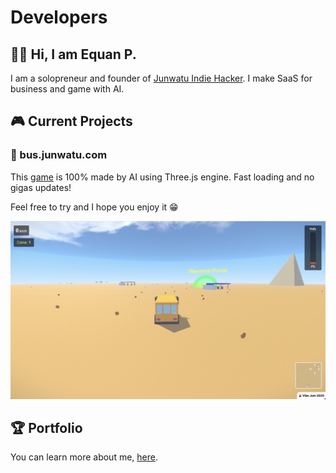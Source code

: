 # Developers

## 👋🏼 Hi, I am Equan P.

I am a solopreneur and founder of [Junwatu Indie Hacker](https://junwatu.com). I make SaaS for business and game with AI.

## 🎮 Current Projects

### 🚌 bus.junwatu.com

This [game](https://bus.junwatu.com) is 100% made by AI using Three.js engine. Fast loading and no gigas updates! 

Feel free to try and I hope you enjoy it 😁

![game](images/bus.jpeg)

## 🏆  Portfolio

You can learn more about me, [here](https://www.junwatu.com/about).
